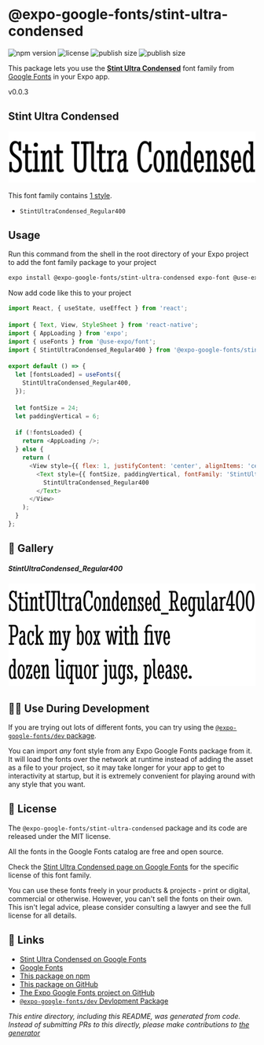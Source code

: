 # @expo-google-fonts/stint-ultra-condensed

![npm version](https://flat.badgen.net/npm/v/@expo-google-fonts/stint-ultra-condensed)
![license](https://flat.badgen.net/github/license/expo/google-fonts)
![publish size](https://flat.badgen.net/packagephobia/install/@expo-google-fonts/stint-ultra-condensed)
![publish size](https://flat.badgen.net/packagephobia/publish/@expo-google-fonts/stint-ultra-condensed)

This package lets you use the [**Stint Ultra Condensed**](https://fonts.google.com/specimen/Stint+Ultra+Condensed) font family from [Google Fonts](https://fonts.google.com/) in your Expo app.

v0.0.3

## Stint Ultra Condensed

![Stint Ultra Condensed](./font-family.png)

This font family contains [1 style](#-gallery).

- `StintUltraCondensed_Regular400`

## Usage

Run this command from the shell in the root directory of your Expo project to add the font family package to your project
```sh
expo install @expo-google-fonts/stint-ultra-condensed expo-font @use-expo/font
```

Now add code like this to your project
```js
import React, { useState, useEffect } from 'react';

import { Text, View, StyleSheet } from 'react-native';
import { AppLoading } from 'expo';
import { useFonts } from '@use-expo/font';
import { StintUltraCondensed_Regular400 } from '@expo-google-fonts/stint-ultra-condensed';

export default () => {
  let [fontsLoaded] = useFonts({
    StintUltraCondensed_Regular400,
  });

  let fontSize = 24;
  let paddingVertical = 6;

  if (!fontsLoaded) {
    return <AppLoading />;
  } else {
    return (
      <View style={{ flex: 1, justifyContent: 'center', alignItems: 'center' }}>
        <Text style={{ fontSize, paddingVertical, fontFamily: 'StintUltraCondensed_Regular400' }}>
          StintUltraCondensed_Regular400
        </Text>
      </View>
    );
  }
};

```

## 🔡 Gallery

##### StintUltraCondensed_Regular400
![StintUltraCondensed_Regular400](./feefd36d93b983bb86af74847749eae8e80b528fd8e91dd95e3ec89419bacb1b.ttf.png)


## 👩‍💻 Use During Development

If you are trying out lots of different fonts, you can try using the [`@expo-google-fonts/dev` package](https://github.com/expo/google-fonts/tree/master/font-packages/dev#readme).

You can import *any* font style from any Expo Google Fonts package from it. It will load the fonts
over the network at runtime instead of adding the asset as a file to your project, so it may take longer
for your app to get to interactivity at startup, but it is extremely convenient
for playing around with any style that you want.

## 📖 License

The `@expo-google-fonts/stint-ultra-condensed` package and its code are released under the MIT license.

All the fonts in the Google Fonts catalog are free and open source.

Check the [Stint Ultra Condensed page on Google Fonts](https://fonts.google.com/specimen/Stint+Ultra+Condensed) for the specific license of this font family.

You can use these fonts freely in your products & projects - print or digital, commercial or otherwise. However, you can't sell the fonts on their own. This isn't legal advice, please consider consulting a lawyer and see the full license for all details.

## 🔗 Links

- [Stint Ultra Condensed on Google Fonts](https://fonts.google.com/specimen/Stint+Ultra+Condensed)
- [Google Fonts](https://fonts.google.com/)
- [This package on npm](https://www.npmjs.com/package/@expo-google-fonts/stint-ultra-condensed)
- [This package on GitHub](https://github.com/expo/google-fonts/tree/master/font-packages/stint-ultra-condensed)
- [The Expo Google Fonts project on GitHub](https://github.com/expo/google-fonts)
- [`@expo-google-fonts/dev` Devlopment Package](https://github.com/expo/google-fonts/tree/master/font-packages/dev)


*This entire directory, including this README, was generated from code. Instead of submitting PRs to this directly, please make contributions to [the generator](https://github.com/expo/google-fonts/tree/master/packages/generator)*
